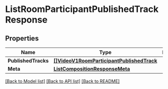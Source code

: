 # ListRoomParticipantPublishedTrackResponse

## Properties

Name | Type | Description | Notes
------------ | ------------- | ------------- | -------------
**PublishedTracks** | [**[]VideoV1RoomParticipantPublishedTrack**](VideoV1RoomParticipantPublishedTrack.md) |  |[optional] 
**Meta** | [**ListCompositionResponseMeta**](ListCompositionResponseMeta.md) |  |[optional] 

[[Back to Model list]](../README.md#documentation-for-models) [[Back to API list]](../README.md#documentation-for-api-endpoints) [[Back to README]](../README.md)


